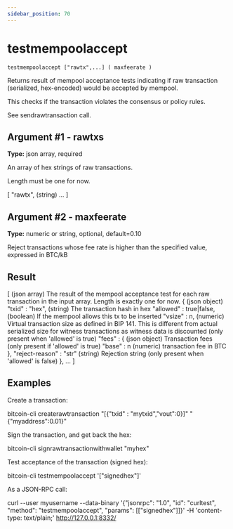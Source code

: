 ```yaml
---
sidebar_position: 70
---
```

# testmempoolaccept

`testmempoolaccept ["rawtx",...] ( maxfeerate )`

Returns result of mempool acceptance tests indicating if raw transaction (serialized, hex-encoded) would be accepted by mempool.

This checks if the transaction violates the consensus or policy rules.

See sendrawtransaction call.

## Argument #1 - rawtxs

**Type:** json array, required

An array of hex strings of raw transactions.

Length must be one for now.

[
  "rawtx",    (string)
  ...
]

## Argument #2 - maxfeerate

**Type:** numeric or string, optional, default=0.10

Reject transactions whose fee rate is higher than the specified value, expressed in BTC/kB

## Result

[                               (json array) The result of the mempool acceptance test for each raw transaction in the input array.
                                Length is exactly one for now.
  {                             (json object)
    "txid" : "hex",             (string) The transaction hash in hex
    "allowed" : true|false,     (boolean) If the mempool allows this tx to be inserted
    "vsize" : n,                (numeric) Virtual transaction size as defined in BIP 141. This is different from actual serialized size for witness transactions as witness data is discounted (only present when 'allowed' is true)
    "fees" : {                  (json object) Transaction fees (only present if 'allowed' is true)
      "base" : n                (numeric) transaction fee in BTC
    },
    "reject-reason" : "str"     (string) Rejection string (only present when 'allowed' is false)
  },
  ...
]

## Examples

Create a transaction:

bitcoin-cli createrawtransaction "[{\"txid\" : \"mytxid\",\"vout\":0}]" "{\"myaddress\":0.01}"

Sign the transaction, and get back the hex:

bitcoin-cli signrawtransactionwithwallet "myhex"

Test acceptance of the transaction (signed hex):

bitcoin-cli testmempoolaccept '["signedhex"]'

As a JSON-RPC call:

curl --user myusername --data-binary '{"jsonrpc": "1.0", "id": "curltest", "method": "testmempoolaccept", "params": [["signedhex"]]}' -H 'content-type: text/plain;' http://127.0.0.1:8332/